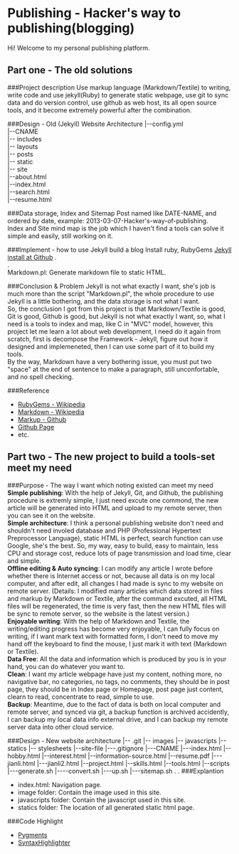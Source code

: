 Publishing - Hacker's way to publishing(blogging)
=================================================
Hi! Welcome to my personal publishing platform.

Part one - The old solutions
----------------------------

###Project description
Use markup language (Markdown/Textile) to writing, write code and use jekyll(Ruby) to generate static webpage, use git to sync data and do version control, use github as web host, its all open source tools, and it become extremely powerful after the combination.  


###Design - Old (Jekyll) Website Architecture
|--config.yml  
|--CNAME  
|-- includes  
|-- layouts  
|-- posts  
|-- static  
|-- site  
|--about.html  
|--index.html  
|--search.html  
|--resume.html  


###Data storage, Index and Sitemap
Post named like DATE-NAME, and ordered by date, example: 2013-03-07-Hacker's-way-of-publishing.   
Index and Site mind map is the job which I haven't find a tools can solve it simple and easily, still working on it.    


###Implement - how to use Jekyll build a blog
Install ruby, RubyGems [Jekyll install at Github](https://github.com/mojombo/jekyll/wiki/install)
.  
.  
Markdown.pl: Generate markdown file to static HTML.


###Conclusion & Problem
Jekyll is not what exactly I want, she's job is much more than the script "Markdown.pl", the whole procedure to use Jekyll is a little bothering, and the data storage is not what I want.  
So, the conclusion I got from this project is that Markdown/Textile is good, Git is good, Github is good, but Jekyll is not what exactly I want, so, what I need is a tools to index and map, like C in "MVC" model, however, this project let me learn a lot about web development, I need do it again from scratch, first is decompose the Framework - Jekyll, figure out how it designed and implemeneted, then I can use some part of it to build my tools.  
By the way, Markdown have a very bothering issue, you must put two "space" at the end of sentence to make a paragraph, still unconfortable, and no spell checking.  


###Reference
* [RubyGems - Wikipedia](http://en.wikipedia.org/wiki/RubyGems)
* [Markdown - Wikipedia](http://en.wikipedia.org/wiki/Markdown)
* [Markup - Github](https://github.com/Markup)
* [Github Page](https://help.github.com/categories/20/articles)
* etc.  



Part two - The new project to build a tools-set meet my need
------------------------------------------------------------

###Purpose - The way I want which noting existed can meet my need
__Simple publishing__: With the help of Jekyll, Git, and Github, the publishing procedure is extremly simple, I just need excute one commond, the new article will be generated into HTML and upload to my remote server, then you can see it on the website.  
__Simple architecture__: I think a personal publishing website don't need and shouldn't need involed database and PHP (Professional Hypertext Preprocessor Language), static HTML is perfect, search function can use Google, she's the best. So, my way, easy to build, easy to maintain, less CPU and storage cost, reduce lots of page transmission and load time, clear and simple.  
__Offline editing & Auto syncing__: I can modify any article I wrote before whether there is Internet access or not, because all data is on my local computer, and after edit, all changes I had made is sync to my website on remote server. (Details: I modified many articles which data stored in files and markup by Markdown or Textile, after the command excuted, all HTML files will be regenerated, the time is very fast, then the new HTML files will be sync to remote server, so the website is the latest version.)   
__Enjoyable writing__: With the help of Markdown and Textile, the writing/editing progress has become very enjoyable, I can fully focus on writing, if I want mark text with formatted form, I don't need to move my hand off the keyboard to find the mouse, I just mark it with text (Markdown or Textile).  
__Data Free__: All the data and information which is produced by you is in your hand, you can do whatever you want to.  
__Clean__: I want my article webpage have just my content, nothing more, no navigative bar, no categories, no tags, no comments, they should be in post page, they should be in Index page or Homepage, post page just content, clearn to read, concentrate to read, simple to use.  
__Backup__: Meantime, due to the fact of data is both on local computer and remote server, and synced via git, a backup function is archived accidently, I can backup my local data info external drive, and I can  backup my remote server data into other cloud service.   


###Design - New website architecture
|-- .git
|-- images
|-- javascripts
|-- statics
|-- stylesheets
|--site-file
|---.gitignore
|---CNAME
|---index.html
|--hobby.html
|--interest.html
|--information-source.html
|--resume.pdf
|---jianli.html
|---jianli2.html
|--project.html
|--skills.html
|--tools.html
|--scripts
|---generate.sh
|----convert.sh
|---up.sh
|---sitemap.sh
.
.
###Explantion
* index.html: Navigation page.
* image folder: Contain the image used in this site.
* javascripts folder: Contain the javascript used in this site.
* statics folder: The location of all generated static html page.

###Code Highlight
* [Pygments](http://zyzhang.github.io/blog/2012/08/31/highlight-with-Jekyll-and-Pygments/)
* [SyntaxHighlighter](http://alexgorbatchev.com/SyntaxHighlighter/manual/installation.html)
